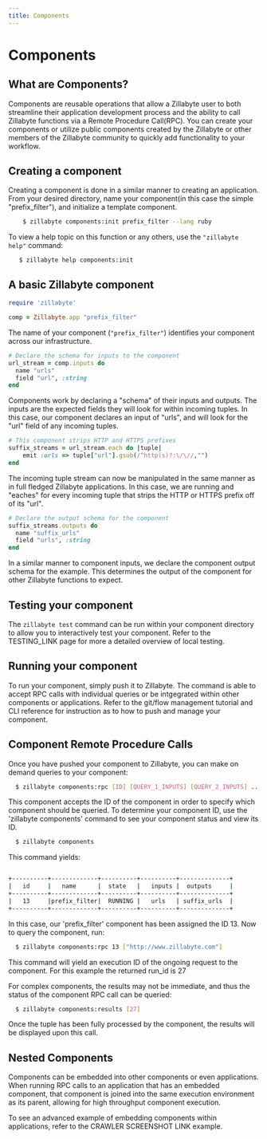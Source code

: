 ```yaml
---
title: Components
---
```


# Components

## What are Components?

Components are reusable operations that allow a Zillabyte user to both streamline their application development process and the ability to call Zillabyte functions via a Remote Procedure Call(RPC). You can create your components or utilize public components created by the Zillabyte or other members of the Zillabyte community to quickly add functionality to your workflow.

## Creating a component

Creating a component is done in a similar manner to creating an application. From your desired directory, name your component(in this case the simple "prefix_filter"), and initialize a template component.

```bash
    $ zillabyte components:init prefix_filter --lang ruby
```

To view a help topic on this function or any others, use the `"zillabyte help"` command:

```
   $ zillabyte help components:init
```


## A basic Zillabyte component

```ruby
require 'zillabyte'

comp = Zillabyte.app "prefix_filter"
```

The name of your component (`"prefix_filter"`) identifies your component across our infrastructure. 


```ruby
# Declare the schema for inputs to the component
url_stream = comp.inputs do
  name "urls"
  field "url", :string
end
```

Components work by declaring a "schema" of their inputs and outputs. The inputs are the expected fields they will look for within incoming tuples.
In this case, our component declares an input of "urls", and will look for the "url" field of any incoming tuples. 


```ruby
# This component strips HTTP and HTTPS prefixes
suffix_streams = url_stream.each do |tuple|
    emit :urls => tuple["url"].gsub(/^http(s)?:\/\//,"")
end
```
The incoming tuple stream can now be manipulated in the same manner as in full fledged Zillabyte applications. In this case, we are running and "eaches" for every incoming tuple that strips the HTTP or HTTPS prefix off of its "url". 


```ruby
# Declare the output schema for the component
suffix_streams.outputs do
  name "suffix_urls"
  field "urls", :string
end
```

In a similar manner to component inputs, we declare the component output schema for the example. This determines the output of the component for other Zillabyte functions to expect.

## Testing your component

  The `zillabyte test` command can be run within your component directory to allow you to interactively test your component. Refer to the TESTING_LINK page for more a detailed overview of local testing.

## Running your component

  To run your component, simply push it to Zillabyte. The command is able to accept RPC calls with individual queries or be intgegrated within other components or applications. Refer to the git/flow management tutorial and CLI reference for instruction as to how to push and manage your component.

## Component Remote Procedure Calls

  Once you have pushed your component to Zillabyte, you can make on demand queries to your component:

  ``` bash
    $ zillabyte components:rpc [ID] [QUERY_1_INPUTS] [QUERY_2_INPUTS] ...
  ```

  This component accepts the ID of the component in order to specify which component should be queried. To determine your component ID, use the 'zillabyte components' command to see your component status and view its ID.

  ``` bash
    $ zillabyte components
  ```
  
  This command yields:

  ``` bash

  +----------+-------------+----------+----------+--------------+
  |   id     |   name      |  state   |   inputs |  outputs     |
  +----------+-------------+----------+----------+--------------+
  |   13     |prefix_filter|  RUNNING |   urls   | suffix_urls  |
  +----------+-------------+----------+----------+--------------+

  ```

  In this case, our 'prefix_filter' component has been assigned the ID 13. Now to query the component, run:


  ``` bash
    $ zillabyte components:rpc 13 ["http://www.zillabyte.com"] 
  ```
  

  This command will yield an execution ID of the ongoing request to the component. For this example the returned run_id is 27


  For complex components, the results may not be immediate, and thus the status of the component RPC call can be queried:

  ``` bash
    $ zillabyte components:results [27]
  ``` 

  Once the tuple has been fully processed by the component, the results will be displayed upon this call.



## Nested Components

Components can be embedded into other components or even applications. When running RPC calls to an application that has an embedded component, that component is joined into the same execution environment as its parent, allowing for high throughput component execution.

To see an advanced example of embedding components within applications, refer to the CRAWLER SCREENSHOT LINK example.

